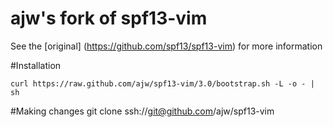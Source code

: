 # ajw's fork of spf13-vim

See the [original] (https://github.com/spf13/spf13-vim) for more information 

#Installation

    curl https://raw.github.com/ajw/spf13-vim/3.0/bootstrap.sh -L -o - | sh

#Making changes
    git clone ssh://git@github.com/ajw/spf13-vim
